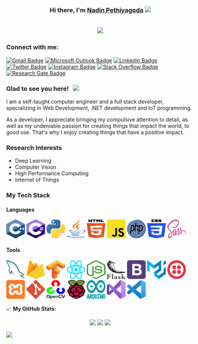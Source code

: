 <h3 align="center" >Hi there, I'm <a href="https://github.com/nadinCodeHat">Nadin Pethiyagoda</a> <img src="https://raw.githubusercontent.com/MartinHeinz/MartinHeinz/master/wave.gif" width="30px">

<br>
<br>
  
<p align="center">
  <a href="https://github.com/nadinCodeHat/readme-typing-svg"><img src="https://readme-typing-svg.herokuapp.com/?lines=Computer+Engineer;Full+Stack+Developer;CE+Undergrad;Always+Learning&center=true&width=380&height=45"></a>
</p>

### Connect with me:

[![Gmail Badge](https://img.shields.io/badge/Gmail-D14836?style=for-the-badge&logo=gmail&logoColor=white)](mailto:nadinpethiyagoda4@gmail.com?subject=[GitHub]%20Source%20Han%20Sans)
[![Microsoft Outlook Badge](https://img.shields.io/badge/Microsoft_Outlook-0078D4?style=for-the-badge&logo=microsoft-outlook&logoColor=white)](mailto:36-ce-0002@kdu.ac.lk?subject=[GitHub]%20Source%20Han%20Sans)
[![Linkedin Badge](https://img.shields.io/badge/LinkedIn-0077B5?style=for-the-badge&logo=linkedin&logoColor=white)](https://www.linkedin.com/in/nadin-pethiyagoda-62b424190/)
[![Twitter Badge](https://img.shields.io/badge/Twitter-1DA1F2?style=for-the-badge&logo=twitter&logoColor=white)](https://twitter.com/NadinPethiyago1)
[![Instagram Badge](https://img.shields.io/badge/Instagram-E4405F?style=for-the-badge&logo=instagram&logoColor=white)](https://www.instagram.com/peththa__/)
[![Stack Overflow Badge](https://img.shields.io/badge/Stack_Overflow-FE7A16?style=for-the-badge&logo=stack-overflow&logoColor=white)](https://stackoverflow.com/users/12984503/nadincodehat)
[![Research Gate Badge](https://img.shields.io/badge/Research_Gate-00CCBB.svg?&style=for-the-badge&logo=ResearchGate&logoColor=white)](https://www.researchgate.net/profile/Nadin-Pethiyagoda)
<!--[![Reddit Badge](https://img.shields.io/badge/Reddit-FF4500?style=for-the-badge&logo=reddit&logoColor=white)](https://www.reddit.com/user/nadinCodeHat)-->
<!--[![Quora Badge](https://img.shields.io/badge/Quora-%23B92B27.svg?&style=for-the-badge&logo=Quora&logoColor=white)](https://www.quora.com/profile/Nadin-Pethiyagoda)-->
<!--[![Hackerrank](https://img.shields.io/badge/-Hackerrank-2EC866?style=for-the-badge&logo=HackerRank&logoColor=white)](https://www.hackerrank.com/nadinCodeHat)-->

  
### Glad to see you here! &nbsp; ![](https://visitor-badge.glitch.me/badge?page_id=nadinCodeHat)

I am a self-taught computer engineer and a full stack developer, specializing in Web Development, .NET development and IoT programming.

As a developer, I appreciate bringing my compulsive attention to detail, as well as my undeniable passion for creating things that impact the world, to good use. That's why I enjoy creating things that have a positive impact.

### Research Interests
- Deep Learning
- Computer Vision
- High Performance Computing
- Internet of Things
<!--- Natural Language Processing-->
  
### My Tech Stack

#### Languages
<p align ="left">
  <!--<img src="./icons/c.svg" width="50px" height="50px"/>-->
  <img src="./icons/c-plusplus.svg" width="50px" height="50px"/>
  <img src="./icons/c-sharp.svg" width="50px" height="50px"/>
  <img src="./icons/python.svg" width="50px" height="50px"/>
  <img src="./icons/java.svg" width="50px" height="50px"/>
  <img src="./icons/html-5.svg" width="50px" height="50px"/>
  <img src="./icons/javascript.svg" width="50px" height="50px"/>
  <!--<img src="./icons/jquery-icon.svg" width="50px" height="50px"/>-->
  <img src="./icons/php.svg" width="50px" height="50px"/>
  <img src="./icons/css-3.svg" width="50px" height="50px"/>
  <img src="./icons/sass.svg" width="50px" height="50px"/>
  <!--<img src="./icons/dart.svg" width="50px" height="50px"/>-->
  <!--<img src="./icons/flutter.svg" width="50px" height="50px"/>-->
</p>
  
#### Tools
<p align ="left"> 
  <img src="./icons/mysql.svg" width="50px" height="50px"/>
  <img src="./icons/firebase.svg" width="50px" height="50px"/>
  <img src="./icons/tensorflow.svg" width="50px" height="50px"/>
  <img src="./icons/react.svg" width="50px" height="50px"/>
  <!--<img src="./icons/npm.svg" width="50px" height="50px"/>
  <img src="./icons/yarn.svg" width="50px" height="50px"/>-->
  <img src="./icons/nodejs-icon.svg" width="50px" height="50px"/>
  <!--<img src="./icons/nginx-icon.svg" width="50px" height="50px"/>-->
  <img src="./icons/flask.svg" width="50px" height="50px"/>
  <img src="./icons/bootstrap.svg" width="50px" height="50px"/>
  <img src="./icons/material-ui.svg" width="50px" height="50px"/>
  <img src="./icons/twilio.svg" width="50px" height="50px"/>
  <img src="./icons/xampp.svg" width="50px" height="50px"/>
  <img src="./icons/git-icon.svg" width="50px" height="50px"/>
  <!--<img src="./icons/github-icon.svg" width="50px" height="50px"/>-->
  <img src="./icons/opencv.svg" width="50px" height="50px"/>
  <!--<img src="./icons/azure-icon.svg" width="50px" height="50px"/>-->
  <img src="./icons/raspberry-pi.svg" width="50px" height="50px"/>
  <img src="./icons/arduino.svg" width="50px" height="50px"/>
  <img src="./icons/visual-studio.svg" width="50px" height="50px"/>
  <img src="./icons/visual-studio-code.svg" width="50px" height="50px"/>
</p>  
  
📈 **My GitHub Stats:**

<p align="center">
  <img height="180em" src="https://github-readme-stats.vercel.app/api?username=nadinCodeHat&show_icons=true&hide_border=true&&count_private=true&include_all_commits=true" />
  <img height="180em" src="https://github-readme-stats.vercel.app/api/top-langs/?username=nadinCodeHat&theme=light&langs_count=9&layout=compact&border=true"/>
  <img src="https://github-readme-streak-stats.herokuapp.com/?user=nadinCodeHat"/>
</p>

![](https://activity-graph.herokuapp.com/graph?username=nadinCodeHat&theme=react-dark&area=true)
